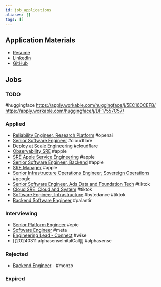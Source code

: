 ```yaml
---
id: job_applications
aliases: []
tags: []
---
```


## Application Materials

- [Resume](https://docs.google.com/document/d/19o6cy4JX0OI2LbTbgbu3XY2w5ttl8e-BwDrW6abitk0/edit#heading=h.nowr0u2bye1s)
- [LinkedIn](https://www.linkedin.com/in/dominicgreen/)
- [GitHub](https://github.com/domgreen/)

## Jobs

### TODO

#huggingface https://apply.workable.com/huggingface/j/5EC160CEFB/  https://apply.workable.com/huggingface/j/DF17557C57/ 

### Applied

- [Reliability Engineer, Research Platform](https://openai.com/careers/reliability-engineer-research-platform) #openai
- [Senior Software Engineer](https://boards.greenhouse.io/cloudflare/jobs/5579911?gh_jid=5579911) #cloudflare
- [Deploy at Scale Engineering](https://boards.greenhouse.io/cloudflare/jobs/5665618?gh_jid=5665618) #cloudflare
- [Observability SRE](https://jobs.apple.com/en-gb/details/200537110/Observability-Site-Reliability-Engineer) #apple
- [SRE Apple Service Engineering](https://jobs.apple.com/en-gb/details/200538240/Site-Reliability-Engineer,-Apple-Services-Engineering-ASE-) #apple
- [Senior Software Engineer, Backend](https://jobs.apple.com/en-gb/details/200516376/Senior-Software-Engineer,-Backend) #apple
- [SRE Manager](https://jobs.apple.com/en-gb/details/200528472/Site-Reliability-Engineering-Manager,-Apple-Services-Engineering-ASE-) #apple
- [Senior Infrastructure Operations Engineer, Sovereign Operations](https://www.google.com/about/careers/applications/jobs/results/99043585782883014-senior-infrastructure-operations-engineer-sovereign-operations?location=London%2C%20UK&q=%22Engineer%22) #google
- [Senior Software Engineer, Ads Data and Foundation Tech](https://careers.tiktok.com/position/7223040418598095165/detail) #tiktok
- [Cloud SRE, Cloud and System](https://careers.tiktok.com/position/7270255214413121853/detail) #tiktok
- [Software Engineer, Infrastructure](https://jobs.bytedance.com/en/position/6954028779976100109/detail) #bytedance #tiktok
- [Backend Software Engineer](https://jobs.lever.co/palantir/f70cdff7-c62f-4b73-a136-909e5e3d1891) #palantir

### Interviewing

- [Senior Platform Engineer](https://www.epicgames.com/site/en-US/careers/jobs/5045471004?lang=en-US) #epic
- [Software Engineer](https://www.metacareers.com/profile/home) #meta
- [Engineering Lead - Connect](https://www.wise.jobs/role/5662198-engineering-lead-connect/) #wise
- [[20240311 alphasenseInitalCall]] #alphasense 

### Rejected

- [Backend Engineer](https://boards.greenhouse.io/monzo/jobs/5272421) - #monzo

### Expired
